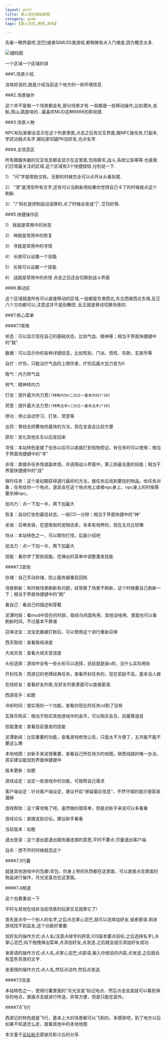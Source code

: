 ```yaml
---
layout: post
title: 掌心泥巴基础教程
category: game
tags: [掌心泥巴,教程,游戏]

---
```

先看一眼界面吧,泥巴(或者叫MUD)类游戏,都稍微有点入门难度,因为概念太多.

![键码图](/images/zhangxinmud-screenshot.png)

一个区域一个区域的讲

###1.场景介绍

没啥好说的,就是介绍当前这个地方的一些环境信息.

###2.场景操作

这个并不是每一个场景都会有,部分场景才有.一般都是一些移动操作,比如潜水,坐船,爬山,跳崖啥的...最喜欢MUD这种6666的即视感.

###3.场景人物

NPC和玩家都会显示在这个列表里面,点击之后有交互界面,跟NPC接任务,打副本,学武功就点名字.跟玩家切磋PK加好友,也点名字.

###4.主信息区

所有跟服务器的交互信息都会显示在这里面,包括聊天,战斗,系统公告等等.也是我们日常最关注的区域.这个区域有3个快捷按钮.分别说一下.

1） "问"字是帮助文档，无聊的时候完全可以点开从头看到尾.

2） "清"是清空所有文字,还有可以当刷新用如果你觉得自己卡了的时候就点这个刷新.

3） "/"斜杠是控制自动滚屏的,点了时候会变成"|"..艾玛好萌.

###5.快捷操作区

1） 我就是常用中的状态

2） 神就是常用中的恢复

3） 寻就是常用中的寻怪

4） 长按可以设置一个技能

5） 长按可以设置一个技能

6） 战就是常用中的杀怪 点击之后还会切换到战斗界面

###6.移动区

这个区域就是所有可以直接移动的区域,一般都是东南西北,东北西南西北东南,反正八个方向都可以,注意这并不是劲舞团..反正就是移动切换场景的.

###7.核心菜单

####7.1常用

状态：可以显示现在自己的基础状态，比如气血、精神等；相当于界面快捷键中的“我”

数据：可以显示你的各种详细信息，比如性别、门派、悟性、存款，玄铁币等

自疗：疗伤，只能治疗气血的上限伤害，疗伤后最大加力变为0

吸气：内力转气血

转气：精神转内力

打坐：提升最大内力至`[(特殊内功+二分之一基本内功)*10]`

冥思：提升最大法力至`[(特殊法术+二分之一基本法术)*10]`

停功：停止自动学习、打坐、冥思等

出窍：曾经去阴曹地府最快的方法，现在宝盒会比较方便

原形：变化其他东东以后变回来

寻怪：本站特色是接了任务以后可以直接打到怪物旁边，有任务时可以使用；相当于界面快捷键中的“寻”

杀怪：直接杀任务怪或副本怪，并调用战斗界面中，第三排最左面的技能；相当于界面快捷键中的“战”

限时任务：这个是初期获得道行最好的方法，接任务后找到要找的物品，给任务对象；任务给你一个地点，道具会在这个地点地上或者npc身上，npc身上的时候需要杀掉npc。

加内力：点一下加一半，两下加最大

恢复：自动打坐到最佳状态，一般CD一分钟；相当于界面快捷中的“神”

坐骑：召唤坐骑，在望南街的宠物店卖，本来有培养的，现在五月比较懒

侍从：本站特色之一，可以帮你打怪，后面介绍吧

加法力：点一下加一半，两下加最大

技能：看你学了那些技能，在弹出的菜单中调整激发技能

####7.2其他

存储：自己手动存储，防止服务器重启回档

场景刷新：有时候场景刷新有问题，经常换了场景不刷新，这个时候要自己刷新一下；相当于界面快捷键中的“刷”

看自己：看自己的描述和穿戴

泥潭时辰：看mud中现在的时辰，取经乌鸡国有用，其他没啥用，里面也可以看刷新时间，不过基本不靠谱

召唤法宝：法宝武器被打断后，可以使用这个进行重新召唤

西天取经：查看取经进度

大闹天宫：查看大闹天宫进度

头衔选择：游戏中会有一些头衔可以选择，目前就是装x的，没什么实际用处

开封任务：西游记的老牌经典任务，查看开封任务的，现在奖励不高，基本没人做

在线好友：查看好友列表,在好友列表里面可以直接密语.

西游高手：如题

冷却时间：很实用的一个功能，查看你现在的任务cd到了没有

玄铁币购买：相当于购买其他游戏中的金币，可以购买会员、凤凰等道具

技能激发：查看目前激发的技能

泥潭新闻：比较重要的功能，查看游戏修改公告，只是太不方便了，五月能不能不要这么懒

本地地图：对新手来说很重要，查看自己所在地方的地图，熟悉线路的唯一办法，其实建议能加到界面快捷键中

版本更新：如题

游戏设定：设定一些游戏中的功能，可按照自己需求

客户端设定：针对客户端设定，建议开启“保留最后信息”，不然守城的提示很容易漏掉

游戏帮助：这个算攻略了吧，虽然做的很简单，但是对新手来说可以多看看

游戏论坛：直接连到论坛，建议新手看看

当前版本：如题

退出登录：这个退出是退出服务器连接的意思,平时不要点,尽量退出客户端.

自杀：想不开的时候就选这个

####7.3行囊

就是其他游戏中的包裹\背包，你身上带的东西都在这里面，可以直接点击里面的物品进行操作，月光宝盒也在这里面。

####7.4频道

这个也着重说一下

平时与其他在线非当前场景的玩家交互就靠它了!

首先是点中一个别人的名字,之后点击掌心泥巴,就可以选择加好友,或者密语.刚进游戏找不到盆友,这个功能好重要.

加好友的操作方式:点人名(注意点绿字的拼音,IOS版本要点目标,之后选择名字),点掌心泥巴,向下拖拽弹出菜单,点添加好友,点发送.之后就会提示添加好友成功.

发密语的操作方式:点人名,点掌心泥巴,点密语,输入你想说的内容,点发送.之后就会有蓝色背景的文字.

发表情的操作方式:点人名,然后点动作,然后点发送.

####7.5宝盒

本站特色之一，使用行囊里面的“月光宝盒”标记地点，然后点击宝盒就可以看到保存的地点，直接点击就进行传送，非常方便，但是只能在室外。

####7.6飞行

西游记的特色就是飞行，基本上大的场景都可以飞到的，多摸索吧，到了地方以后如果不知道怎么走，就看其他中的本地地图

本文基于[论坛帖子](http://www.palmmud.com/bbs/forum.php?mod=viewthread&tid=638)感谢月影沙丘的分享.
